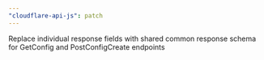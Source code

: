 ```yaml
---
"cloudflare-api-js": patch
---
```


Replace individual response fields with shared common response schema for GetConfig and PostConfigCreate endpoints